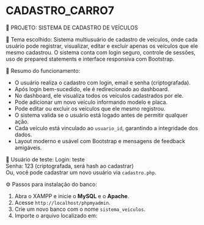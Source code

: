 # CADASTRO_CARRO7
📘 PROJETO: SISTEMA DE CADASTRO DE VEÍCULOS

🔖 Tema escolhido:
Sistema multiusuário de cadastro de veículos, onde cada usuário pode registrar, visualizar, editar e excluir apenas os veículos que ele mesmo cadastrou. O sistema conta com login seguro, controle de sessões, uso de prepared statements e interface responsiva com Bootstrap.

🧠 Resumo do funcionamento:
- O usuário realiza o cadastro com login, email e senha (criptografada).
- Após login bem-sucedido, ele é redirecionado ao dashboard.
- No dashboard, ele visualiza todos os veículos cadastrados por ele.
- Pode adicionar um novo veículo informando modelo e placa.
- Pode editar ou excluir os veículos que ele mesmo registrou.
- O sistema valida se o usuário está logado antes de permitir qualquer ação.
- Cada veículo está vinculado ao `usuario_id`, garantindo a integridade dos dados.
- Layout moderno e usável com Bootstrap e mensagens de feedback amigáveis.

👤 Usuário de teste:
Login: teste  
Senha: 123 (criptografada, será hash ao cadastrar)  
Ou, você pode cadastrar um novo usuário via `cadastro.php`.

⚙️ Passos para instalação do banco:
1. Abra o XAMPP e inicie o **MySQL** e o **Apache**.
2. Acesse `http://localhost/phpmyadmin`.
3. Crie um novo banco com o nome `sistema_veiculos`.
4. Importe o arquivo localizado em:
